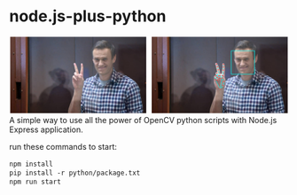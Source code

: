 # node.js-plus-python
![Demo](https://github.com/Boris-creator/node.js-plus-python/blob/master/demo.png?raw=true)
A simple way to use all the power of OpenCV python scripts with Node.js Express application.

run these commands to start:
```
npm install
pip install -r python/package.txt
npm run start
```
